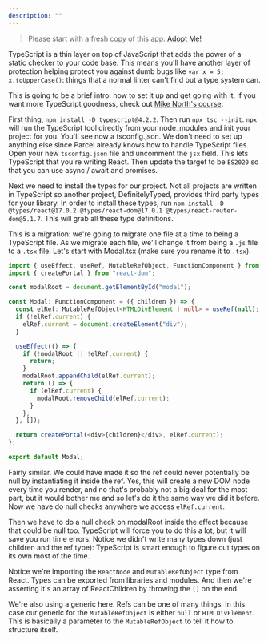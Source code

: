 ```yaml
---
description: ""
---
```


> Please start with a fresh copy of this app: [Adopt Me!][app]

TypeScript is a thin layer on top of JavaScript that adds the power of a static checker to your code base. This means you'll have another layer of protection helping protect you against dumb bugs like `var x = 5; x.toUpperCase()`: things that a normal linter can't find but a type system can.

This is going to be a brief intro: how to set it up and get going with it. If you want more TypeScript goodness, check out [Mike North's course][mike].

First thing, `npm install -D typescript@4.2.2`. Then run `npx tsc --init`. `npx` will run the TypeScript tool directly from your node_modules and init your project for you. You'll see now a tsconfig.json. We don't need to set up anything else since Parcel already knows how to handle TypeScript files. Open your new `tsconfig.json` file and uncomment the `jsx` field. This lets TypeScript that you're writing React. Then update the target to be `ES2020` so that you can use async / await and promises.

Next we need to install the types for our project. Not all projects are written in TypeScript so another project, DefinitelyTyped, provides third party types for your library. In order to install these types, run `npm install -D @types/react@17.0.2 @types/react-dom@17.0.1 @types/react-router-dom@5.1.7`. This will grab all these type definitions.

This is a migration: we're going to migrate one file at a time to being a TypeScript file. As we migrate each file, we'll change it from being a `.js` file to a `.tsx` file. Let's start with Modal.tsx (make sure you rename it to `.tsx`).

```typescript
import { useEffect, useRef, MutableRefObject, FunctionComponent } from "react";
import { createPortal } from "react-dom";

const modalRoot = document.getElementById("modal");

const Modal: FunctionComponent = ({ children }) => {
  const elRef: MutableRefObject<HTMLDivElement | null> = useRef(null);
  if (!elRef.current) {
    elRef.current = document.createElement("div");
  }

  useEffect(() => {
    if (!modalRoot || !elRef.current) {
      return;
    }
    modalRoot.appendChild(elRef.current);
    return () => {
      if (elRef.current) {
        modalRoot.removeChild(elRef.current);
      }
    };
  }, []);

  return createPortal(<div>{children}</div>, elRef.current);
};

export default Modal;
```

Fairly similar. We could have made it so the ref could never potentially be null by instantiating it inside the ref. Yes, this will create a new DOM node every time you render, and no that's probably not a big deal for the most part, but it would bother me and so let's do it the same way we did it before. Now we have do null checks anywhere we access `elRef.current`.

Then we have to do a null check on modalRoot inside the effect because that could be null too. TypeScript will force you to do this a lot, but it will save you run time errors. Notice we didn't write many types down (just children and the ref type): TypeScript is smart enough to figure out types on its own most of the time.

Notice we're importing the `ReactNode` and `MutableRefObject` type from React. Types can be exported from libraries and modules. And then we're asserting it's an array of ReactChildren by throwing the `[]` on the end.

We're also using a generic here. Refs can be one of many things. In this case our generic for the `MutableRefObject` is either `null` or `HTMLDivElement`. This is basically a parameter to the `MutableRefObject` to tell it how to structure itself.

[mike]: https://frontendmasters.com/courses/typescript-v2/
[dt]: https://www.definitelytyped.org
[app]: https://github.com/btholt/citr-v8-project/tree/master/14-context
